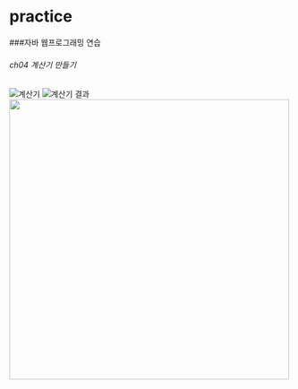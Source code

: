 # practice
###자바 웹프로그래밍 연습 

###### ch04 계산기 만들기 
![계산기](https://user-images.githubusercontent.com/59273552/111587927-37a9fa80-8806-11eb-90a0-8e81c7d956d2.PNG)
![계산기 결과](https://user-images.githubusercontent.com/59273552/111595646-ad669400-880f-11eb-8bb8-cdfb5ffb93a2.PNG)
<img src="https://user-images.githubusercontent.com/59273552/111587927-37a9fa80-8806-11eb-90a0-8e81c7d956d2.PNG" width="500">
